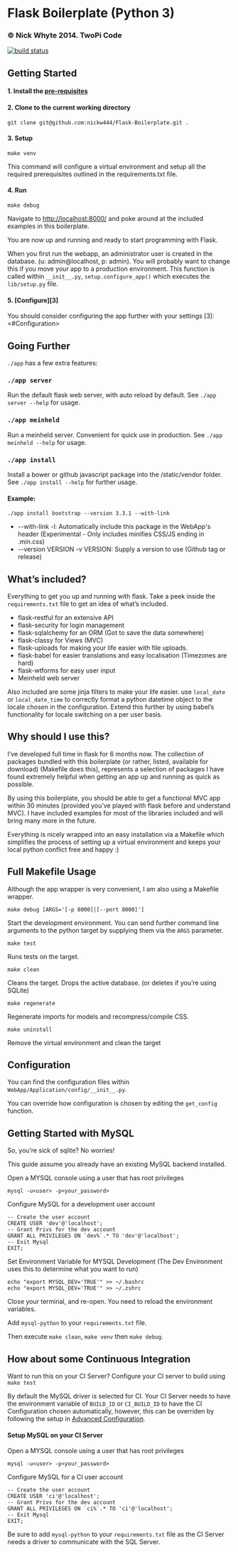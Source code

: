 Flask Boilerplate (Python 3)
=================

### © Nick Whyte 2014. TwoPi Code

[![build status](http://ci.nickwhyte.com/projects/2/status.png?ref=master)](http://ci.nickwhyte.com/projects/2?ref=master)

Getting Started
---------------

#### 1. Install the [pre-requisites][2]

[2]: <#pre-requisites>

#### 2. Clone to the current working directory

```
git clone git@github.com:nickw444/Flask-Boilerplate.git .
```

#### 3. Setup
```
make venv
```
This command will configure a virtual environment and setup all the required prerequisites outlined in the requirements.txt file. 

#### 4. Run
```
make debug
```

Navigate to [http://localhost:8000/](http://localhost:8000/) and poke around at the included examples in this boilerplate.

You are now up and running and ready to start programming with Flask.

When you first run the webapp, an administrator user is created in the database.
(u: admin@localhost, p: admin). You will probably want to change this if you move your app to a production environment. This function is called within `__init__.py`,  `setup.configure_app()` which executes the `lib/setup.py` file.

#### 5. [Configure][3]
You should consider configuring the app further with your settings
[3]: <#Configuration>


Going Further
---------------

`./app` has a few extra features:

### `./app server`
Run the default flask web server, with auto reload by default. See `./app server --help` for usage.

### `./app meinheld`
Run a meinheld server. Convenient for quick use in production. See `./app meinheld --help` for usage.

### `./app install`
Install a bower or github javascript package into the /static/vendor folder. See `./app install --help` for further usage.

#### Example:
`./app install bootstrap --version 3.3.1 --with-link`

- --with-link -l: 
	Automatically include this package in the WebApp's header (Experimental - Only includes minifies CSS/JS ending in .min.css)
- --version VERSION -v VERSION: 
	Supply a version to use (Github tag or release)



What’s included?
----------------

Everything to get you up and running with flask. Take a peek inside the
`requirements.txt` file to get an idea of what’s included.

-   flask-restful for an extensive API
-   flask-security for login management
-   flask-sqlalchemy for an ORM (Got to save the data somewhere)
-   flask-classy for Views (MVC)
-   flask-uploads for making your life easier with file uploads.
-   flask-babel for easier translations and easy localisation (Timezones are
    hard)
-   flask-wtforms for easy user input
-	Meinheld web server


Also included are some jinja filters to make your life easier. use `local_date`
or `local_date_time` to correctly format a python datetime object to the locale
chosen in the configuration. Extend this further by using babel’s functionality
for locale switching on a per user basis.

Why should I use this?
----------------------

I’ve developed full time in flask for 6 months now. The collection of packages
bundled with this boilerplate (or rather, listed, available for download)
(Makefile does this), represents a selection of packages I have found extremely
helpful when getting an app up and running as quick as possible.

By using this boilerplate, you should be able to get a functional MVC app within
30 minutes (provided you’ve played with flask before and understand MVC). I have
included examples for most of the libraries included and will bring many more in
the future.

Everything is nicely wrapped into an easy installation via a Makefile which
simplifies the process of setting up a virtual environment and keeps your local
python conflict free and happy :)

Full Makefile Usage
-------------------
Although the app wrapper is very convenient, I am also using a Makefile wrapper.

~~~~~~~~~~~~~~~~~~~~~~~~~~~~~~~~~~~~~~~~~~~~~~~~~~~~~~~~~~~~~~~~~~~~~~~~~~~~~~~~
make debug [ARGS='[-p 8000]|[--port 8000]']
~~~~~~~~~~~~~~~~~~~~~~~~~~~~~~~~~~~~~~~~~~~~~~~~~~~~~~~~~~~~~~~~~~~~~~~~~~~~~~~~

Start the development environment. You can send further command line arguments
to the python target by supplying them via the `ARGS` parameter.

~~~~~~~~~~~~~~~~~~~~~~~~~~~~~~~~~~~~~~~~~~~~~~~~~~~~~~~~~~~~~~~~~~~~~~~~~~~~~~~~
make test
~~~~~~~~~~~~~~~~~~~~~~~~~~~~~~~~~~~~~~~~~~~~~~~~~~~~~~~~~~~~~~~~~~~~~~~~~~~~~~~~

Runs tests on the target.

~~~~~~~~~~~~~~~~~~~~~~~~~~~~~~~~~~~~~~~~~~~~~~~~~~~~~~~~~~~~~~~~~~~~~~~~~~~~~~~~
make clean
~~~~~~~~~~~~~~~~~~~~~~~~~~~~~~~~~~~~~~~~~~~~~~~~~~~~~~~~~~~~~~~~~~~~~~~~~~~~~~~~

Cleans the target. Drops the active database. (or deletes if you’re using
SQLite)

~~~~~~~~~~~~~~~~~~~~~~~~~~~~~~~~~~~~~~~~~~~~~~~~~~~~~~~~~~~~~~~~~~~~~~~~~~~~~~~~
make regenerate
~~~~~~~~~~~~~~~~~~~~~~~~~~~~~~~~~~~~~~~~~~~~~~~~~~~~~~~~~~~~~~~~~~~~~~~~~~~~~~~~

Regenerate imports for models and recompress/compile CSS.

~~~~~~~~~~~~~~~~~~~~~~~~~~~~~~~~~~~~~~~~~~~~~~~~~~~~~~~~~~~~~~~~~~~~~~~~~~~~~~~~
make uninstall
~~~~~~~~~~~~~~~~~~~~~~~~~~~~~~~~~~~~~~~~~~~~~~~~~~~~~~~~~~~~~~~~~~~~~~~~~~~~~~~~

Remove the virtual environment and clean the target


Configuration
----------------------

You can find the configuration files within
`WebApp/Application/config/__init__.py`.

You can override how configuration is chosen by editing the `get_config`
function.


Getting Started with MySQL
--------------------------

So, you’re sick of sqlite? No worries!

This guide assume you already have an existing MySQL backend installed. 

Open a MYSQL console using a user that has root privileges

~~~~~~~~~~~~~~~~~~~~~~~~~~~~~~~~~~~~~~~~~~~~~~~~~~~~~~~~~~~~~~~~~~~~~~~~~~~~~~~~
mysql -u<user> -p<your_password>
~~~~~~~~~~~~~~~~~~~~~~~~~~~~~~~~~~~~~~~~~~~~~~~~~~~~~~~~~~~~~~~~~~~~~~~~~~~~~~~~

Configure MySQL for a development user account

~~~~~~~~~~~~~~~~~~~~~~~~~~~~~~~~~~~~~~~~~~~~~~~~~~~~~~~~~~~~~~~~~~~~~~~~~~~~~~~~
-- Create the user account 
CREATE USER 'dev'@'localhost'; 
-- Grant Privs for the dev account 
GRANT ALL PRIVILEGES ON `dev%`.* TO 'dev'@'localhost'; 
-- Exit Mysql 
EXIT;
~~~~~~~~~~~~~~~~~~~~~~~~~~~~~~~~~~~~~~~~~~~~~~~~~~~~~~~~~~~~~~~~~~~~~~~~~~~~~~~~

Set Environment Variable for MYSQL Development (The Dev Environment uses this to
determine what you want to run)

~~~~~~~~~~~~~~~~~~~~~~~~~~~~~~~~~~~~~~~~~~~~~~~~~~~~~~~~~~~~~~~~~~~~~~~~~~~~~~~~
echo "export MYSQL_DEV='TRUE'" >> ~/.bashrc 
echo "export MYSQL_DEV='TRUE'" >> ~/.zshrc
~~~~~~~~~~~~~~~~~~~~~~~~~~~~~~~~~~~~~~~~~~~~~~~~~~~~~~~~~~~~~~~~~~~~~~~~~~~~~~~~

Close your terminal, and re-open. You need to reload the environment variables.

Add `mysql-python` to your `requirements.txt` file.

Then execute `make clean`, `make venv` then `make debug`.

How about some Continuous Integration
-------------------------------------

Want to run this on your CI Server? Configure your CI server to build using `make test`

By default the MySQL driver is selected for CI. Your CI Server needs to have the
environment variable of `BUILD_ID` or `CI_BUILD_ID` to have the CI Configuration
chosen automatically, however, this can be overriden by following the setup in
[Advanced Configuration][1].

[1]: <#configuration>

#### Setup MySQL on your CI Server

Open a MYSQL console using a user that has root privileges

~~~~~~~~~~~~~~~~~~~~~~~~~~~~~~~~~~~~~~~~~~~~~~~~~~~~~~~~~~~~~~~~~~~~~~~~~~~~~~~~
mysql -u<user> -p<your_password>
~~~~~~~~~~~~~~~~~~~~~~~~~~~~~~~~~~~~~~~~~~~~~~~~~~~~~~~~~~~~~~~~~~~~~~~~~~~~~~~~

Configure MySQL for a CI user account

~~~~~~~~~~~~~~~~~~~~~~~~~~~~~~~~~~~~~~~~~~~~~~~~~~~~~~~~~~~~~~~~~~~~~~~~~~~~~~~~
-- Create the user account 
CREATE USER 'ci'@'localhost'; 
-- Grant Privs for the dev account 
GRANT ALL PRIVILEGES ON `ci%`.* TO 'ci'@'localhost'; 
-- Exit Mysql 
EXIT;
~~~~~~~~~~~~~~~~~~~~~~~~~~~~~~~~~~~~~~~~~~~~~~~~~~~~~~~~~~~~~~~~~~~~~~~~~~~~~~~~

Be sure to add `mysql-python` to your `requirements.txt` file as the CI Server needs a driver to communicate with the SQL Server.

